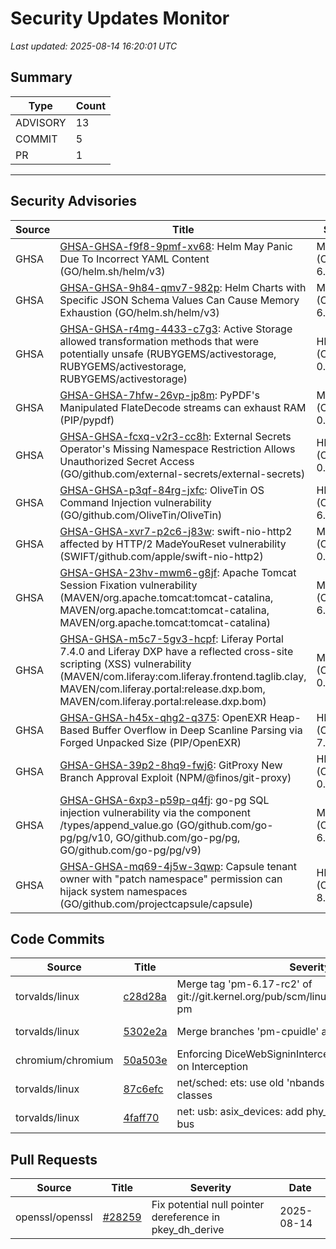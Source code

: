 # Security Updates Monitor

*Last updated: 2025-08-14 16:20:01 UTC*

## Summary
| Type | Count |
|------|-------|
| ADVISORY | 13 |
| COMMIT | 5 |
| PR | 1 |

---

## Security Advisories

| Source | Title | Severity | Date |
|--------|-------|----------|------|
| GHSA | [GHSA-GHSA-f9f8-9pmf-xv68](https://github.com/advisories/GHSA-f9f8-9pmf-xv68): Helm May Panic Due To Incorrect YAML Content (GO/helm.sh/helm/v3) | MODERATE (CVSS: 6.5) | 2025-08-14 |
| GHSA | [GHSA-GHSA-9h84-qmv7-982p](https://github.com/advisories/GHSA-9h84-qmv7-982p): Helm Charts with Specific JSON Schema Values Can Cause Memory Exhaustion (GO/helm.sh/helm/v3) | MODERATE (CVSS: 6.5) | 2025-08-14 |
| GHSA | [GHSA-GHSA-r4mg-4433-c7g3](https://github.com/advisories/GHSA-r4mg-4433-c7g3): Active Storage allowed transformation methods that were potentially unsafe (RUBYGEMS/activestorage, RUBYGEMS/activestorage, RUBYGEMS/activestorage) | HIGH (CVSS: 0.0) | 2025-08-14 |
| GHSA | [GHSA-GHSA-7hfw-26vp-jp8m](https://github.com/advisories/GHSA-7hfw-26vp-jp8m): PyPDF's Manipulated FlateDecode streams can exhaust RAM (PIP/pypdf) | MODERATE (CVSS: 0.0) | 2025-08-13 |
| GHSA | [GHSA-GHSA-fcxq-v2r3-cc8h](https://github.com/advisories/GHSA-fcxq-v2r3-cc8h): External Secrets Operator's Missing Namespace Restriction Allows Unauthorized Secret Access (GO/github.com/external-secrets/external-secrets) | HIGH (CVSS: 0.0) | 2025-08-13 |
| GHSA | [GHSA-GHSA-p3qf-84rg-jxfc](https://github.com/advisories/GHSA-p3qf-84rg-jxfc): OliveTin OS Command Injection vulnerability (GO/github.com/OliveTin/OliveTin) | HIGH (CVSS: 6.5) | 2025-08-13 |
| GHSA | [GHSA-GHSA-xvr7-p2c6-j83w](https://github.com/advisories/GHSA-xvr7-p2c6-j83w): swift-nio-http2 affected by HTTP/2 MadeYouReset vulnerability (SWIFT/github.com/apple/swift-nio-http2) | MODERATE (CVSS: 0.0) | 2025-08-13 |
| GHSA | [GHSA-GHSA-23hv-mwm6-g8jf](https://github.com/advisories/GHSA-23hv-mwm6-g8jf): Apache Tomcat Session Fixation vulnerability (MAVEN/org.apache.tomcat:tomcat-catalina, MAVEN/org.apache.tomcat:tomcat-catalina, MAVEN/org.apache.tomcat:tomcat-catalina) | MODERATE (CVSS: 6.5) | 2025-08-13 |
| GHSA | [GHSA-GHSA-m5c7-5gv3-hcpf](https://github.com/advisories/GHSA-m5c7-5gv3-hcpf): Liferay Portal 7.4.0 and Liferay DXP have a reflected cross-site scripting (XSS) vulnerability (MAVEN/com.liferay:com.liferay.frontend.taglib.clay, MAVEN/com.liferay.portal:release.dxp.bom, MAVEN/com.liferay.portal:release.dxp.bom) | MODERATE (CVSS: 0.0) | 2025-08-12 |
| GHSA | [GHSA-GHSA-h45x-qhg2-q375](https://github.com/advisories/GHSA-h45x-qhg2-q375): OpenEXR Heap-Based Buffer Overflow in Deep Scanline Parsing via Forged Unpacked Size (PIP/OpenEXR) | HIGH (CVSS: 7.8) | 2025-07-31 |
| GHSA | [GHSA-GHSA-39p2-8hq9-fwj6](https://github.com/advisories/GHSA-39p2-8hq9-fwj6): GitProxy New Branch Approval Exploit (NPM/@finos/git-proxy) | HIGH (CVSS: 0.0) | 2025-07-30 |
| GHSA | [GHSA-GHSA-6xp3-p59p-q4fj](https://github.com/advisories/GHSA-6xp3-p59p-q4fj): go-pg SQL injection vulnerability via the component /types/append_value.go (GO/github.com/go-pg/pg/v10, GO/github.com/go-pg/pg, GO/github.com/go-pg/pg/v9) | MODERATE (CVSS: 6.5) | 2025-06-12 |
| GHSA | [GHSA-GHSA-mq69-4j5w-3qwp](https://github.com/advisories/GHSA-mq69-4j5w-3qwp): Capsule tenant owner with "patch namespace" permission can hijack system namespaces (GO/github.com/projectcapsule/capsule) | HIGH (CVSS: 8.5) | 2024-08-20 |

## Code Commits

| Source | Title | Severity | Date |
|--------|-------|----------|------|
| torvalds/linux | [c28d28a](https://github.com/torvalds/linux/commit/c28d28a7b005dd6459a6059dc7eff684bf0b7464) | Merge tag 'pm-6.17-rc2' of git://git.kernel.org/pub/scm/linux/kernel/git/rafael/linux-pm | 2025-08-14 |
| torvalds/linux | [5302e2a](https://github.com/torvalds/linux/commit/5302e2a3886c830b803ae3390b9d41d35832f315) | Merge branches 'pm-cpuidle' and 'pm-cpufreq' | 2025-08-14 |
| chromium/chromium | [50a503e](https://github.com/chromium/chromium/commit/50a503e398c1ab58d003f447cb4da6336ad14d8d) | Enforcing DiceWebSigninInterceptor not to listen to IM on Interception | 2025-08-14 |
| torvalds/linux | [87c6efc](https://github.com/torvalds/linux/commit/87c6efc5ce9c126ae4a781bc04504b83780e3650) | net/sched: ets: use old 'nbands' while purging unused classes | 2025-08-12 |
| torvalds/linux | [4faff70](https://github.com/torvalds/linux/commit/4faff70959d51078f9ee8372f8cff0d7045e4114) | net: usb: asix_devices: add phy_mask for ax88772 mdio bus | 2025-08-11 |

## Pull Requests

| Source | Title | Severity | Date |
|--------|-------|----------|------|
| openssl/openssl | [#28259](https://github.com/openssl/openssl/pull/28259) | Fix potential null pointer dereference in pkey_dh_derive | 2025-08-14 |

